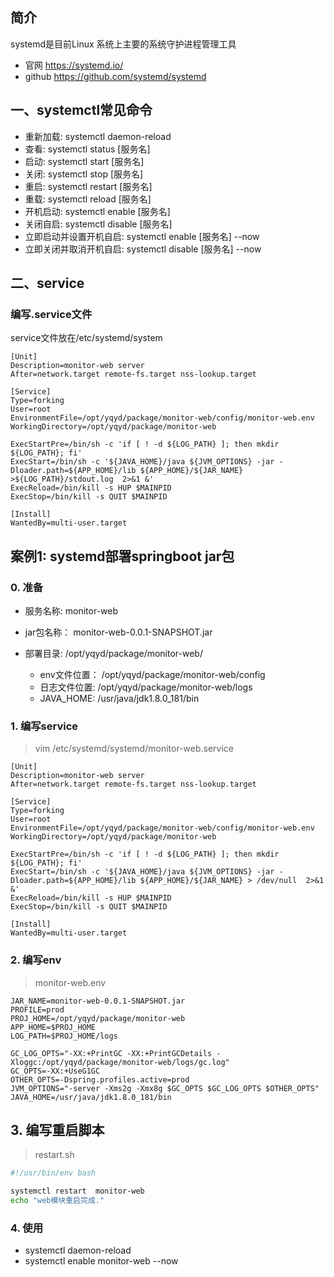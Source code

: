 ## 简介

systemd是目前Linux 系统上主要的系统守护进程管理工具

- 官网 https://systemd.io/
- github https://github.com/systemd/systemd


## 一、systemctl常见命令
- 重新加载: systemctl daemon-reload
- 查看: systemctl status [服务名]
- 启动: systemctl start [服务名]
- 关闭: systemctl stop [服务名]
- 重启: systemctl restart [服务名]
- 重载: systemctl reload [服务名]
- 开机启动: systemctl enable  [服务名]
- 关闭自启: systemctl disable [服务名]
- 立即启动并设置开机自启: systemctl enable [服务名] --now
- 立即关闭并取消开机自启: systemctl disable [服务名] --now



## 二、service

### 编写.service文件

service文件放在/etc/systemd/system


```
[Unit]
Description=monitor-web server
After=network.target remote-fs.target nss-lookup.target

[Service]
Type=forking
User=root
EnvironmentFile=/opt/yqyd/package/monitor-web/config/monitor-web.env
WorkingDirectory=/opt/yqyd/package/monitor-web

ExecStartPre=/bin/sh -c 'if [ ! -d ${LOG_PATH} ]; then mkdir ${LOG_PATH}; fi'
ExecStart=/bin/sh -c '${JAVA_HOME}/java ${JVM_OPTIONS} -jar -Dloader.path=${APP_HOME}/lib ${APP_HOME}/${JAR_NAME} >${LOG_PATH}/stdout.log  2>&1 &'
ExecReload=/bin/kill -s HUP $MAINPID
ExecStop=/bin/kill -s QUIT $MAINPID

[Install]
WantedBy=multi-user.target
```



## 案例1: systemd部署springboot jar包

### 0. 准备

- 服务名称: monitor-web

- jar包名称： monitor-web-0.0.1-SNAPSHOT.jar
- 部署目录: /opt/yqyd/package/monitor-web/
  - env文件位置： /opt/yqyd/package/monitor-web/config
  - 日志文件位置: /opt/yqyd/package/monitor-web/logs
  - JAVA_HOME:  /usr/java/jdk1.8.0_181/bin



### 1. 编写service

> vim /etc/systemd/systemd/monitor-web.service

```
[Unit]
Description=monitor-web server
After=network.target remote-fs.target nss-lookup.target

[Service]
Type=forking
User=root
EnvironmentFile=/opt/yqyd/package/monitor-web/config/monitor-web.env
WorkingDirectory=/opt/yqyd/package/monitor-web

ExecStartPre=/bin/sh -c 'if [ ! -d ${LOG_PATH} ]; then mkdir ${LOG_PATH}; fi'
ExecStart=/bin/sh -c '${JAVA_HOME}/java ${JVM_OPTIONS} -jar -Dloader.path=${APP_HOME}/lib ${APP_HOME}/${JAR_NAME} > /dev/null  2>&1 &'
ExecReload=/bin/kill -s HUP $MAINPID
ExecStop=/bin/kill -s QUIT $MAINPID

[Install]
WantedBy=multi-user.target
```



### 2. 编写env

> monitor-web.env

```
JAR_NAME=monitor-web-0.0.1-SNAPSHOT.jar
PROFILE=prod
PROJ_HOME=/opt/yqyd/package/monitor-web
APP_HOME=$PROJ_HOME
LOG_PATH=$PROJ_HOME/logs

GC_LOG_OPTS="-XX:+PrintGC -XX:+PrintGCDetails -Xloggc:/opt/yqyd/package/monitor-web/logs/gc.log"
GC_OPTS=-XX:+UseG1GC
OTHER_OPTS=-Dspring.profiles.active=prod
JVM_OPTIONS="-server -Xms2g -Xmx8g $GC_OPTS $GC_LOG_OPTS $OTHER_OPTS"
JAVA_HOME=/usr/java/jdk1.8.0_181/bin
```



## 3. 编写重启脚本

> restart.sh

```sh
#!/usr/bin/env bash

systemctl restart  monitor-web
echo "web模块重启完成."
```



### 4. 使用

- systemctl daemon-reload
- systemctl enable monitor-web --now

